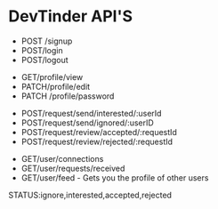# DevTinder API'S

<!-- Auth Router -->
- POST /signup
- POST/login
- POST/logout

<!-- Profile Router -->
- GET/profile/view
- PATCH/profile/edit
- PATCH /profile/password


<!-- Connection Request Router -->
- POST/request/send/interested/:userId
- POST/request/send/ignored/:userID
- POST/request/review/accepted/:requestId
- POST/request/review/rejected/:requestId

<!-- User Router -->
- GET/user/connections
- GET/user/requests/received
- GET/user/feed - Gets you the profile of other users

STATUS:ignore,interested,accepted,rejected


